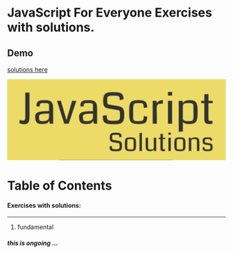 # JavaScript For Everyone Exercises with solutions.

## Demo

[solutions here](https://mostafain.github.io/JavaScript-For-Everyone-ExercisesWithSolutions/ExercisesIndex.html)

![screenshot Demo](demoPic.png)


# Table of Contents

#### Exercises with solutions: 

----------------------------
1. fundamental

##### this is ongoing ...
